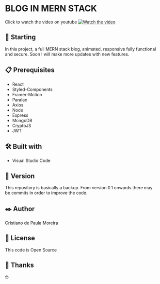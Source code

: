 # BLOG IN MERN STACK

Click to watch the video on youtube 
[![Watch the video](https://user-images.githubusercontent.com/91747232/169416022-625c7538-4214-4bf7-acf9-4e2258bfc4c6.png)](https://www.youtube.com/watch?v=U_6PMnGA4g0)

## 🚀 Starting

In this project, a full MERN stack blog, animated, responsive fully functional and secure. Soon I will make more updates with new features.    

## 📋 Prerequisites

* React
* Styled-Components
* Framer-Motion
* Paralax
* Axios
* Node
* Express 
* MongoDB
* CryptoJS 
* JWT 

## 🛠️ Built with

* Visual Studio Code

## 📌 Version

This repository is basically a backup. From version 0.1 onwards there may be commits in order to improve the code.

## ✒️ Author

Cristiano de Paula Moreira

## 📄 License

This code is Open Source

## 🎁 Thanks

 🤓
